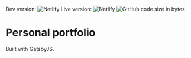 Dev version: ![Netlify](https://img.shields.io/netlify/e5b83390-cd01-41bf-94d7-b6645dfd3c92?logo=netlify) Live version: ![Netlify](https://img.shields.io/netlify/1cfbf2eb-4217-4c50-8426-260b7deaf570?logo=netlify) ![GitHub code size in bytes](https://img.shields.io/github/languages/code-size/henrikfalck/portfolio)

# Personal portfolio

Built with GatsbyJS.
